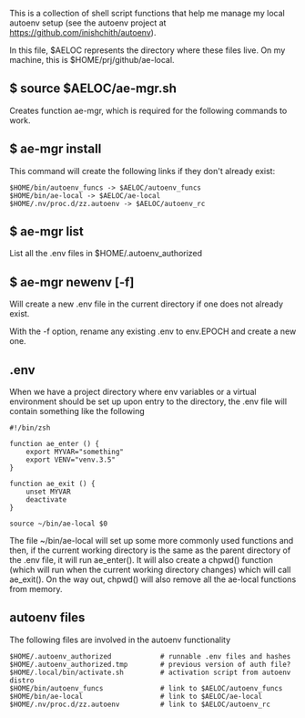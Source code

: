 This is a collection of shell script functions that help me manage my local
autoenv setup (see the autoenv project at https://github.com/inishchith/autoenv).

In this file, $AELOC represents the directory where these files live. On my
machine, this is $HOME/prj/github/ae-local.

## $ source $AELOC/ae-mgr.sh

Creates function ae-mgr, which is required for the following commands to work.

## $ ae-mgr install

This command will create the following links if they don't already exist:

    $HOME/bin/autoenv_funcs -> $AELOC/autoenv_funcs
    $HOME/bin/ae-local -> $AELOC/ae-local
    $HOME/.nv/proc.d/zz.autoenv -> $AELOC/autoenv_rc

## $ ae-mgr list

List all the .env files in $HOME/.autoenv_authorized

## $ ae-mgr newenv [-f]

Will create a new .env file in the current directory if one does not already
exist.

With the -f option, rename any existing .env to env.EPOCH and create a new one.

## .env

When we have a project directory where env variables or a virtual environment
should be set up upon entry to the directory, the .env file will contain
something like the following

    #!/bin/zsh

    function ae_enter () {
        export MYVAR="something"
        export VENV="venv.3.5"
    }

    function ae_exit () {
        unset MYVAR
        deactivate
    }

    source ~/bin/ae-local $0

The file ~/bin/ae-local will set up some more commonly used functions and then,
if the current working directory is the same as the parent directory of the .env
file, it will run ae_enter(). It will also create a chpwd() function (which will
run when the current working directory changes) which will call ae_exit(). On
the way out, chpwd() will also remove all the ae-local functions from memory.

## autoenv files

The following files are involved in the autoenv functionality

    $HOME/.autoenv_authorized            # runnable .env files and hashes
    $HOME/.autoenv_authorized.tmp        # previous version of auth file?
    $HOME/.local/bin/activate.sh         # activation script from autoenv distro
    $HOME/bin/autoenv_funcs              # link to $AELOC/autoenv_funcs
    $HOME/bin/ae-local                   # link to $AELOC/ae-local
    $HOME/.nv/proc.d/zz.autoenv          # link to $AELOC/autoenv_rc
